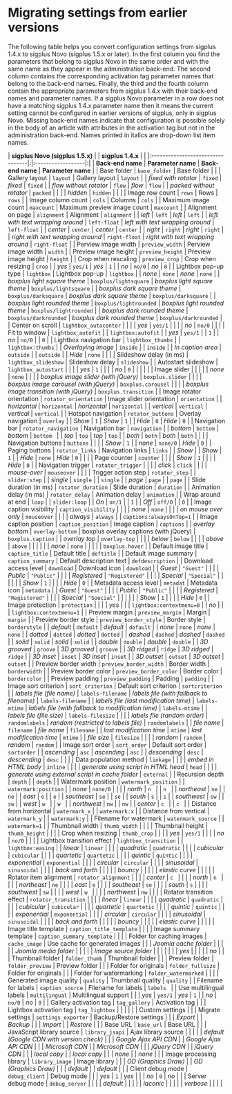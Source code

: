 # Migrating settings from earlier versions #

The following table helps you convert configuration settings from sigplus 1.4.x to sigplus Novo (sigplus 1.5.x or later). In the first column you find the parameters that belong to sigplus Novo in the same order and with the same name as they appear in the administration back-end. The second column contains the corresponding activation tag parameter names that belong to the back-end names. Finally, the third and the fourth column contain the appropriate parameters from sigplus 1.4.x with their back-end names and parameter names. If a sigplus Novo parameter in a row does not have a matching sigplus 1.4.x parameter name then it means the current setting cannot be configured in earlier versions of sigplus, only in sigplus Novo. Missing back-end names indicate that configuration is possible solely in the body of an article with attributes in the activation tag but not in the administration back-end. Names printed in italics are drop-down list item names.

| **sigplus Novo (sigplus 1.5.x)** | | **sigplus 1.4.x** | |
|:---------------------------------|:|:------------------|:|
| **Back-end name**                | **Parameter name** | **Back-end name** | **Parameter name** |
| Base folder                      | `base_folder` | Base folder       |  |
| Gallery layout                   | `layout` | Gallery layout    | `layout` |
| _fixed with rotator_             | `fixed` | _fixed_           | `fixed` |
| _flow without rotator_           | `flow` | _flow_            | `flow` |
| _packed without rotator_         | `packed` |                   |  |
| _hidden_                         | `hidden` |                   |  |
| Image row count                  | `rows` | Rows              | `rows` |
| Image column count               | `cols` | Columns           | `cols` |
| Maximum image count              | `maxcount` | Maximum preview image count | `maxcount` |
| Alignment on page                | `alignment` | Alignment         | `alignment` |
| _left_                           | `left` | _left_            | `left` |
| _left with text wrapping around_ | `left-float` | _left with text wrapping around_ | `left-float` |
| _center_                         | `center` | _center_          | `center` |
| _right_                          | `right` | _right_           | `right` |
| _right with text wrapping around_ | `right-float` | _right with text wrapping around_ | `right-float` |
| Perview image width              | `preview_width` | Perview image width | `width` |
| Preview image height             | `preview_height` | Preview image height | `height` |
| Crop when rescaling              | `preview_crop` | Crop when resizing | `crop` |
| _yes_                            | `yes/1` | _yes_             | `1` |
| _no_                             | `no/0` | _no_              | `0` |
| Lightbox pop-up type             | `lightbox` | Lightbox pop-up   | `lightbox` |
| _none_                           | `none` | _none_            | `none` |
| _boxplus light square theme_     | `boxplus/lightsquare` | _boxplus light square theme_ | `boxplus/lightsquare` |
| _boxplus dark square theme_      | `boxplus/darksquare` | _boxplus dark square theme_ | `boxplus/darksquare` |
| _boxplus light rounded theme_    | `boxplus/lightrounded` | _boxplus light rounded theme_ | `boxplus/lightrounded` |
| _boxplus dark rounded theme_     | `boxplus/darkrounded` | _boxplus dark rounded theme_ | `boxplus/darkrounded` |
| Center on scroll                 | `lightbox_autocenter` |                   |  |
| _yes_                            | `yes/1` |                   |  |
| _no_                             | `no/0` |                   |  |
| Fit to window                    | `lightbox_autofit` |                   | `lightbox:autofit` |
| _yes_                            | `yes/1` |                   | `1` |
| _no_                             | `no/0` |                   | `0` |
| Lightbox navigation bar          | `lightbox_thumbs` |                   | `lightbox:thumbs` |
| _Overlaying image_               | `inside` |                   | `inside` |
| _In caption area_                | `outside` |                   | `outside` |
| _Hide_                           | `none` |                   |  |
| Slideshow delay (in ms)          | `lightbox_slideshow` | Slideshow delay   | `slideshow` |
| Autostart slideshow              | `lightbox_autostart` |                   |  |
| _yes_                            | `1` |                   |  |
| _no_                             | `0` |                   |  |
|                                  |  | Image slider      |  |
|                                  |  | _none_            | `none` |
|                                  |  | _boxplus image slider (with jQuery)_ | `boxplus.slider` |
|                                  |  | _boxplus image carousel (with jQuery)_ | `boxplus.carousel` |
|                                  |  | _boxplus image transition (with jQuery)_ | `boxplus.transition` |
| Image rotator orientation        | `rotator_orientation` | Image slider orientation | `orientation` |
| _horizontal_                     | `horizontal` | _horizontal_      | `horizontal` |
| _vertical_                       | `vertical` | _vertical_        | `vertical` |
| Hotspot navigation               | `rotator_buttons` | Overlay navigation | `overlay` |
| _Show_                           | `1` | _Show_            | `1` |
| _Hide_                           | `0` | _Hide_            | `0` |
| Navigation bar                   | `rotator_navigation` | Navigation bar    | `navigation` |
| _bottom_                         | `bottom` | _bottom_          | `bottom ` |
| _top_                            | `top` | _top_             | `top` |
| _both_                           | `both` | _both_            | `both` |
|                                  |  | Navigation buttons | `buttons` |
|                                  |  | _Show_            | `1` |
| _none_                           | `none/0` | _Hide_            | `0` |
| Paging buttons                   | `rotator_links` | Navigation links  | `links` |
| _Show_                           |  | _Show_            | `1` |
| _Hide_                           | `none` | _Hide_            | `0` |
|                                  |  | Page counter      | `counter` |
|                                  |  | _Show_            | `1` |
|                                  |  | _Hide_            | `0` |
| Navigation trigger               | `rotator_trigger` |                   |  |
| _click_                          | `click` |                   |  |
| _mouse-over_                     | `mouseover` |                   |  |
| Trigger action step              | `rotator_step` |                   | `slider:step` |
| _single_                         | `single` |                   | `single` |
| _page_                           | `page` |                   | `page` |
| Slide duration (in ms)           | `rotator_duration` | Slide duration    | `duration` |
| Animation delay (in ms)          | `rotator_delay` | Animation delay   | `animation` |
| Wrap around at end               | `loop` |                   | `slider:loop` |
| _On_                             | `on/1` |                   | `1` |
| _Off_                            | `off/0` |                   | `0` |
| Image caption visibility         | `caption_visibility` |                   |  |
| _none_                           | `none` |                   |  |
| _on mouse over only_             | `mouseover` |                   |  |
| _always_                         | `always` |                   | `captions:alwaysOnTop=1` |
| Image caption position           | `caption_position` | Image caption     | `captions` |
| _overlay bottom_                 | `overlay-bottom` | boxplus overlay captions (with jQuery) | `boxplus.caption` |
| _overlay top_                    | `overlay-top` |                   |  |
| _below_                          | `below` |                   |  |
| _above_                          | `above` |                   |  |
|                                  |  | _none_            | `none` |
|                                  |  |                   | `boxplus.hover` |
| Default image title              | `caption_title` | Default title     | `deftitle` |
| Default image summary            | `caption_summary` | Default description text | `defdescription` |
| Download access level            | `download` | Download icon     | `download` |
| _Guest_                          | `"Guest"` |                   |  |
| _Public_                         | `"Public"` |                   |  |
| _Registered_                     | `"Registered"` |                   |  |
| _Special_                        | `"Special"` |                   |  |
|                                  |  | _Show_            | `1` |
|                                  |  | _Hide_            | `0` |
| Metadata access level            | `metadat` | Metadata icon     | `metadata` |
| _Guest_                          | `"Guest"` |                   |  |
| _Public_                         | `"Public"` |                   |  |
| _Registered_                     | `"Registered"` |                   |  |
| _Special_                        | `"Special"` |                   |  |
|                                  |  | _Show_            | `1` |
|                                  |  | _Hide_            | `0` |
| Image protection                 | `protection` |                   |  |
| _yes_                            |  |                   | `lightbox:contextmenu=0` |
| _no_                             |  |                   | `lightbox:contextmenu=1` |
| Preview margin                   | `preview_margin` | Margin            | `margin` |
| Preview border style             | `preview_border_style` | Border style      | `borderstyle` |
| _default_                        | `default` | _default_         | `default` |
| _none_                           | `none` | _none_            | `none` |
| _dotted_                         | `dotted` | _dotted_          | `dotted` |
| _dashed_                         | `dashed` | _dashed_          | `dashed` |
| _solid_                          | `solid` | _solid_           | `solid` |
| _double_                         | `double` | _double_          | `double` |
| _3D grooved_                     | `groove` | _3D grooved_      | `groove` |
| _3D ridged_                      | `ridge` | _3D ridged_       | `ridge` |
| _3D inset_                       | `inset` | _3D inset_        | `inset` |
| _3D outset_                      | `outset` | _3D outset_       | `outset` |
| Preview border width             | `preview_border_width` | Border width      | `borderwidth` |
| Preview border color             | `preview_border_color` | Border color      | `bordercolor` |
| Preview padding                  | `preview_padding` | Padding           | `padding` |
| Image sort criterion             | `sort_criterion` | Default sort criterion | `sortcriterion` |
| _labels file (file name)_        | `labels-filename` | _labels file (with fallback to filename)_ | `labels-filename` |
| _labels file (last modification time)_ | `labels-mtime` | _labels file (with fallback to modification time)_ | `labels-mtime` |
| _labels file (file size)_        | `labels-filesize` |                   |  |
| _labels file (random order)_     | `randomlabels` | _random (restricted to labels file)_ | `randomlabels` |
| _file name_                      | `filename` | _file name_       | `filename` |
| _last modification time_         | `mtime` | _last modification time_ | `mtime` |
| _file size_                      | `filesize` |                   |  |
| _random_                         | `random` | _random_          | `random` |
| Image sort order                 | `sort_order` | Default sort order | `sortorder` |
| _ascending_                      | `asc` | _ascending_       | `asc` |
| _descending_                     | `desc` | _descending_      | `desc` |
|                                  |  | Data population method | `linkage` |
|                                  |  | _embed in HTML body_ | `inline` |
|                                  |  | _generate using script in HTML head_ | `head` |
|                                  |  | _generate using external script in cache folder_ | `external` |
| Recursion depth                  | `depth` |                   | `depth` |
| Watermark position               | `watermark_position` |                   | `watermark:position` |
| _none_                           | `none/0` |                   |  |
| _north_                          | `n ` |                   | `n ` |
| _northeast_                      | `ne` |                   | `ne` |
| _east_                           | `e` |                   | `e` |
| _southeast_                      | `se` |                   | `se` |
| _south_                          | `s` |                   | `s` |
| _southwest_                      | `sw` |                   | `sw` |
| _west_                           | `w ` |                   | `w ` |
| _northwest_                      | `nw` |                   | `nw` |
| _center_                         | `c ` |                   | `c ` |
| Distance from horizontal         | `watermark_x` |                   | `watermark:x` |
| Distance from vertical           | `watermark_y` |                   | `watermark:y` |
| Filename for watermark           | `watermark_source` |                   | `watermark=1` |
| Thumbnail width                  | `thumb_width` |                   |  |
| Thumbnail height                 | `thumb_height` |                   |  |
| Crop when resizing               | `thumb_crop` |                   |  |
| _yes_                            | `yes/1` |                   |  |
| _no_                             | `no/0` |                   |  |
| Lightbox transition effect       | `lightbox_transition` |                   | `lightbox:easing` |
| _linear_                         | `linear` |                   |  |
| _quadratic_                      | `quadratic` |                   |  |
| _cubicular_                      | `cubicular` |                   |  |
| _quartetic_                      | `quartetic` |                   |  |
| _quintic_                        | `quintic` |                   |  |
| _exponential_                    | `exponential` |                   |  |
| _circular_                       | `circular` |                   |  |
| _sinusoidal_                     | `sinusoidal` |                   |  |
| _back and forth_                 |  |                   |  |
| _bouncy_                         |  |                   |  |
| _elastic curve_                  |  |                   |  |
| Rotator item alignment           | `rotator_alignment` |                   |  |
| _center_                         | `c ` |                   |  |
| _north_                          | `n ` |                   |  |
| _northeast_                      | `ne` |                   |  |
| _east_                           | `e` |                   |  |
| _southeast_                      | `se` |                   |  |
| _south_                          | `s` |                   |  |
| _southwest_                      | `sw` |                   |  |
| _west_                           | `w ` |                   |  |
| _northwest_                      | `nw` |                   |  |
| Rotator transition effect        | `rotator_transition` |                   |  |
| _linear_                         | `linear` |                   |  |
| _quadratic_                      | `quadratic` |                   |  |
| _cubicular_                      | `cubicular` |                   |  |
| _quartetic_                      | `quartetic` |                   |  |
| _quintic_                        | `quintic` |                   |  |
| _exponential_                    | `exponential` |                   |  |
| _circular_                       | `circular` |                   |  |
| _sinusoidal_                     | `sinusoidal` |                   |  |
| _back and forth_                 |  |                   |  |
| _bouncy_                         |  |                   |  |
| _elastic curve_                  |  |                   |  |
| Image title template             | `caption_title_template` |                   |  |
| Image summary template           | `caption_summary_template` |                   |  |
| Folder for caching images        | `cache_image` | Use cache for generated images |  |
| _Joomla cache folder_            |  |                   |  |
| _Joomla media folder_            |  |                   |  |
| _Image source folder_            |  |                   |  |
|                                  |  | _yes_             |  |
|                                  |  | _no_              |  |
| Thumbnail folder                 | `folder_thumb` | Thumbnail folder  |  |
| Preview folder                   | `folder_preview` | Preview folder    |  |
| Folder for originals             | `folder_fullsize` | Folder for originals |  |
| Folder for watermarking          | `folder_watermarked` |                   |  |
| Generated image quality          | `quality` | Thumbnail quality | `quality` |
| Filename for labels              | `caption_source` | Filename for labels | `labels ` |
| Use multilingual labels          | `multilingual` | Multilingual support |  |
| _yes_                            | `yes/1` | _yes_             | `1` |
| _no_                             | `no/0` | _no_              | `0` |
| Gallery activation tag           | `tag_gallery` | Activation tag    |  |
| Lightbox activation tag          | `tag_lightbox` |                   |  |
|                                  |  | Custom settings   |  |
| Migrate settings                 | `settings_exporter` | Backup/Restore settings |  |
| _Export_                         |  | _Backup_          |  |
| _Import_                         |  | _Restore_         |  |
| Base URL                         | `base_url` | Base URL          |  |
| JavaScript library source        | `library_jsapi` | Ajax library source |  |
|                                  |  | _default (Google CDN with version check)_ |  |
| _Google Ajax API CDN_            |  | _Google Ajax API CDN_ |  |
| _Microsoft CDN_                  |  | _Microsoft CDN_   |  |
| _jQuery CDN_                     |  | _jQuery CDN_      |  |
| _local copy_                     |  | _local copy_      |  |
| _none_                           |  | _none_            |  |
| Image processing library         | `library_image` | Image library     |  |
| _GD (Graphics Draw)_             |  | _GD (Graphics Draw)_ |  |
| _default_                        |  | _default_         |  |
| Client debug mode                | `debug_client` | Debug mode        |  |
| _yes_                            | `1` | _yes_             |  |
| _no_                             | `0` | _no_              |  |
| Server debug mode                | `debug_server` |                   |  |
| _default_                        |  |                   |  |
| _laconic_                        |  |                   |  |
| _verbose_                        |  |                   |  |